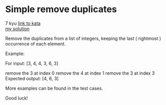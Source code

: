 # Simple remove duplicates
7 kyu
[link to kata](https://www.codewars.com/kata/5ba38ba180824a86850000f7/train/javascript)
<br>
[my solution](./kata.js)

Remove the duplicates from a list of integers, keeping the last ( rightmost ) occurrence of each element.

Example:

For input: [3, 4, 4, 3, 6, 3]

remove the 3 at index 0
remove the 4 at index 1
remove the 3 at index 3
Expected output: [4, 6, 3]

More examples can be found in the test cases.

Good luck!